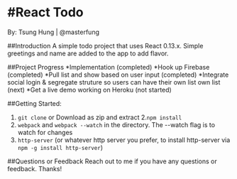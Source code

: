 #React Todo
====
By: Tsung Hung | @masterfung

##Introduction
A simple todo project that uses React 0.13.x. Simple greetings and name are added to the app to add flavor.

##Project Progress
 *Implementation (completed)
 *Hook up Firebase (completed)
 *Pull list and show based on user input (completed)
 *Integrate social login & segregate struture so users can have their own list own list (next)
 *Get a live demo working on Heroku (not started)
 
##Getting Started:
1. `git clone` or Download as zip and extract
2.`npm install`
3. `webpack` and `webpack --watch` in the directory. The --watch flag is to watch for changes
4. `http-server` (or whatever http server you prefer, to install http-server via `npm -g install http-server`)

##Questions or Feedback
Reach out to me if you have any questions or feedback. Thanks!
